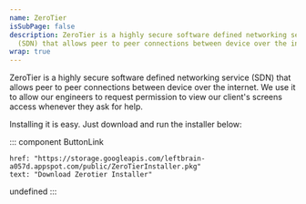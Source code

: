 ```yaml
---
name: ZeroTier
isSubPage: false
description: ZeroTier is a highly secure software defined networking service
  (SDN) that allows peer to peer connections between device over the internet.
wrap: true
---
```

ZeroTier is a highly secure software defined networking service (SDN) that allows peer to peer connections between device over the internet. We use it to allow our engineers to request permission to view our client's screens access whenever they ask for help.

Installing it is easy. Just download and run the installer below:

::: component ButtonLink
~~~
href: "https://storage.googleapis.com/leftbrain-a057d.appspot.com/public/ZeroTierInstaller.pkg"
text: "Download Zerotier Installer"
~~~
undefined
:::